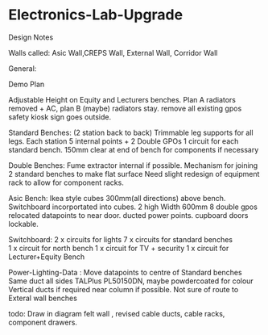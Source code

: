# Electronics-Lab-Upgrade

Design Notes

Walls called: 
Asic Wall,CREPS Wall, External Wall, Corridor Wall

General:

Demo Plan 

Adjustable Height on Equity and Lecturers benches.
Plan A radiators removed + AC, plan B (maybe) radiators stay.
remove all existing gpos
safety kiosk sign goes outside. 

Standard Benches: (2 station back to back)
Trimmable leg supports for all legs. 
Each station 5 internal points + 2 Double GPOs
1 circuit for each standard bench. 
150mm clear at end of bench for components if necessary

Double Benches:
Fume extractor internal if possible. 
Mechanism for joining 2 standard benches to make flat surface
Need slight redesign of equipment rack to allow for component racks. 



Asic Bench:
Ikea style cubes 300mm(all directions) above bench.
Switchboard incorportated into cubes. 
2 high 
Width 600mm 
8 double gpos
relocated datapoints to near door.
ducted power points.
cupboard doors lockable. 



Switchboard:
2 x circuits for lights
7 x circuits for standard benches  
1 x circuit for north bench
1 x circuit for TV + security
1 x circuit for Lecturer+Equity Bench


Power-Lighting-Data :
Move datapoints to centre of Standard benches
Same duct all sides TALPlus PL50150DN, maybe powdercoated for colour
Vertical ducts if required near column if possible. 
Not sure of route to Exteral wall benches


todo:
Draw in diagram
felt wall , revised cable ducts, cable racks, component drawers.

